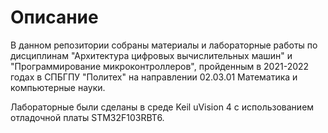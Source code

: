 # Описание
В данном репозитории собраны материалы и лабораторные работы по дисциплинам "Архитектура цифровых вычислительных машин" и "Программирование микроконтроллеров", пройденным в 2021-2022 годах в СПБГПУ "Политех" на направлении 02.03.01 Математика и компьютерные науки.

Лабораторные были сделаны в среде Keil uVision 4 с использованием отладочной платы STM32F103RBT6.